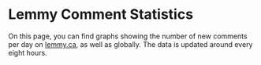 # Lemmy Comment Statistics

On this page, you can find graphs showing the number of new comments per day on [lemmy.ca](https://lemmy.ca), as well as globally. The data is updated around every eight hours.

<ImageGallery
  title="lemmy.ca (past 2 weeks)"
  :directUrls="[getImageUrl('comments', 'local', '2w')]"
  layout="vertical"
/>

<ImageGallery
  title="All federated instances (past 2 weeks)"
  :directUrls="[getImageUrl('comments', 'global', '2w')]"
  layout="vertical"
/>

<ImageGallery
  title="lemmy.ca (past 6 months)"
  :directUrls="[getImageUrl('comments', 'local', '6m')]"
  layout="vertical"
/>

<ImageGallery
  title="All federated instances (past 6 months)"
  :directUrls="[getImageUrl('comments', 'global', '6m')]"
  layout="vertical"
/>

<ImageGallery
  title="lemmy.ca (past year)"
  :directUrls="[getImageUrl('comments', 'local', '1y')]"
  layout="vertical"
/>

<ImageGallery
  title="All federated instances (past year)"
  :directUrls="[getImageUrl('comments', 'global', '1y')]"
  layout="vertical"
/>

<ImageGallery
  title="lemmy.ca (past 2 years)"
  :directUrls="[getImageUrl('comments', 'local', '2y')]"
  layout="vertical"
/>

<ImageGallery
  title="All federated instances (past 2 years)"
  :directUrls="[getImageUrl('comments', 'global', '2y')]"
  layout="vertical"
/>











<script setup>
import { useData } from 'vitepress'
import { computed } from 'vue'

const { isDark } = useData()

const BASE_URL = 'https://data.fedecan.ca/images'

const IMAGES = {
  comments: {
    global: {
      '2w': 'comments-global-2w',
      '6m': 'comments-global-6m',
      '1y': 'comments-global-1y',
      '2y': 'comments-global-2y'
    },
    local: {
      '2w': 'comments-local-2w',
      '6m': 'comments-local-6m',
      '1y': 'comments-local-1y',
      '2y': 'comments-local-2y'
    }
  }
}

const getImageUrl = computed(() => (type, scope, duration) => {
  const baseName = IMAGES[type]?.[scope]?.[duration]
  if (!baseName) return null
  
  return `${BASE_URL}/${baseName}-${isDark.value ? 'dark' : 'light'}.png`
})
</script>